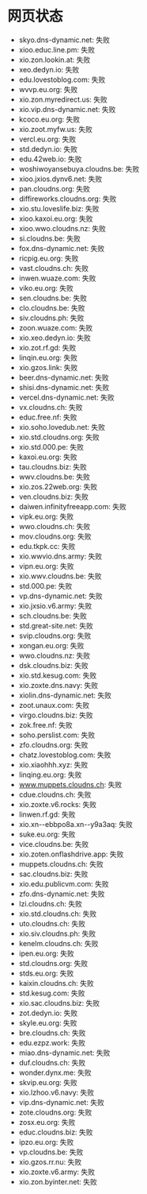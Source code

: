 # 网页状态
- skyo.dns-dynamic.net: 失败
- xioo.educ.line.pm: 失败
- xio.zon.lookin.at: 失败
- xeo.dedyn.io: 失败
- edu.lovestoblog.com: 失败
- wvvp.eu.org: 失败
- xio.zon.myredirect.us: 失败
- xio.vip.dns-dynamic.net: 失败
- kcoco.eu.org: 失败
- xio.zoot.myfw.us: 失败
- vercl.eu.org: 失败
- std.dedyn.io: 失败
- edu.42web.io: 失败
- woshiwoyansebuya.cloudns.be: 失败
- xioo.jxios.dynv6.net: 失败
- pan.cloudns.org: 失败
- diffireworks.cloudns.org: 失败
- xio.stu.loveslife.biz: 失败
- xioo.kaxoi.eu.org: 失败
- xioo.wwo.cloudns.nz: 失败
- si.cloudns.be: 失败
- fox.dns-dynamic.net: 失败
- ricpig.eu.org: 失败
- vast.cloudns.ch: 失败
- inwen.wuaze.com: 失败
- viko.eu.org: 失败
- sen.cloudns.be: 失败
- clo.cloudns.be: 失败
- siv.cloudns.ph: 失败
- zoon.wuaze.com: 失败
- xio.xeo.dedyn.io: 失败
- xio.zot.rf.gd: 失败
- linqin.eu.org: 失败
- xio.gzos.link: 失败
- beer.dns-dynamic.net: 失败
- shisi.dns-dynamic.net: 失败
- vercel.dns-dynamic.net: 失败
- vx.cloudns.ch: 失败
- educ.free.nf: 失败
- xio.soho.lovedub.net: 失败
- xio.std.cloudns.org: 失败
- xio.std.000.pe: 失败
- kaxoi.eu.org: 失败
- tau.cloudns.biz: 失败
- wwv.cloudns.be: 失败
- xio.zos.22web.org: 失败
- ven.cloudns.biz: 失败
- daiwen.infinityfreeapp.com: 失败
- vipk.eu.org: 失败
- wwo.cloudns.ch: 失败
- mov.cloudns.org: 失败
- edu.tkpk.cc: 失败
- xio.wwvio.dns.army: 失败
- vipn.eu.org: 失败
- xio.wwv.cloudns.be: 失败
- std.000.pe: 失败
- vp.dns-dynamic.net: 失败
- xio.jxsio.v6.army: 失败
- sch.cloudns.be: 失败
- std.great-site.net: 失败
- svip.cloudns.org: 失败
- xongan.eu.org: 失败
- wwo.cloudns.nz: 失败
- dsk.cloudns.biz: 失败
- xio.std.kesug.com: 失败
- xio.zoxte.dns.navy: 失败
- xiolin.dns-dynamic.net: 失败
- zoot.unaux.com: 失败
- virgo.cloudns.biz: 失败
- zok.free.nf: 失败
- soho.perslist.com: 失败
- zfo.cloudns.org: 失败
- chatz.lovestoblog.com: 失败
- xio.xiaohhh.xyz: 失败
- linqing.eu.org: 失败
- www.muppets.cloudns.ch: 失败
- cdue.cloudns.ch: 失败
- xio.zoxte.v6.rocks: 失败
- linwen.rf.gd: 失败
- xio.xn--ebbpo8a.xn--y9a3aq: 失败
- suke.eu.org: 失败
- vice.cloudns.be: 失败
- xio.zoten.onflashdrive.app: 失败
- muppets.cloudns.ch: 失败
- sac.cloudns.biz: 失败
- xio.edu.publicvm.com: 失败
- zfo.dns-dynamic.net: 失败
- lzi.cloudns.ch: 失败
- xio.std.cloudns.ch: 失败
- uto.cloudns.ch: 失败
- xio.siv.cloudns.ph: 失败
- kenelm.cloudns.ch: 失败
- ipen.eu.org: 失败
- std.cloudns.org: 失败
- stds.eu.org: 失败
- kaixin.cloudns.ch: 失败
- std.kesug.com: 失败
- xio.sac.cloudns.biz: 失败
- zot.dedyn.io: 失败
- skyle.eu.org: 失败
- bre.cloudns.ch: 失败
- edu.ezpz.work: 失败
- miao.dns-dynamic.net: 失败
- duf.cloudns.ch: 失败
- wonder.dynx.me: 失败
- skvip.eu.org: 失败
- xio.lzhoo.v6.navy: 失败
- vip.dns-dynamic.net: 失败
- zote.cloudns.org: 失败
- zosx.eu.org: 失败
- educ.cloudns.biz: 失败
- ipzo.eu.org: 失败
- vp.cloudns.be: 失败
- xio.gzos.rr.nu: 失败
- xio.zoxte.v6.army: 失败
- xio.zon.byinter.net: 失败
